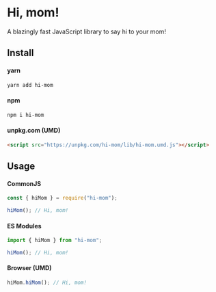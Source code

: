 # Hi, mom!

A blazingly fast JavaScript library to say hi to your mom!

## Install

#### yarn

```bash
yarn add hi-mom
```

#### npm

```bash
npm i hi-mom
```

#### unpkg.com (UMD)

```html
<script src="https://unpkg.com/hi-mom/lib/hi-mom.umd.js"></script>
```

## Usage

#### CommonJS

```javascript
const { hiMom } = require("hi-mom");

hiMom(); // Hi, mom!
```

#### ES Modules

```javascript
import { hiMom } from "hi-mom";

hiMom(); // Hi, mom!
```

#### Browser (UMD)

```javascript
hiMom.hiMom(); // Hi, mom!
```
